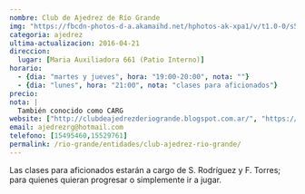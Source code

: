 ```yaml
---
nombre: Club de Ajedrez de Río Grande
img: "https://fbcdn-photos-d-a.akamaihd.net/hphotos-ak-xpa1/v/t1.0-0/s526x395/253073_203933139643483_1465721_n.jpg?oh=995141e59c41976a243d5ade64a1d1a9&oe=57AD64B0&__gda__=1471333085_0da16de07fc1b5aded7e2fc5a561ff8e"
categoria: ajedrez
ultima-actualizacion: 2016-04-21
direccion: 
  lugar: [Maria Auxiliadora 661 (Patio Interno)]
horario: 
  - {dia: "martes y jueves", hora: "19:00-20:00", nota: ""}
  - {dia: "lunes", hora: "21:00", nota: "clases para aficionados"}
precio: 
nota: | 
  También conocido como CARG
website: ["http://clubdeajedrezderiogrande.blogspot.com.ar/", "https://www.facebook.com/pages/CLUB-DE-AJEDREZ-DE-RIO-GRANDE/203932726310191"]
email: ajedrezrg@hotmail.com
telefono: [15495460,15529761]
permalink: /rio-grande/entidades/club-ajedrez-rio-grande/
---
```


Las clases para aficionados estarán a cargo de S. Rodríguez y F. Torres; para quienes quieran progresar o simplemente ir a jugar.